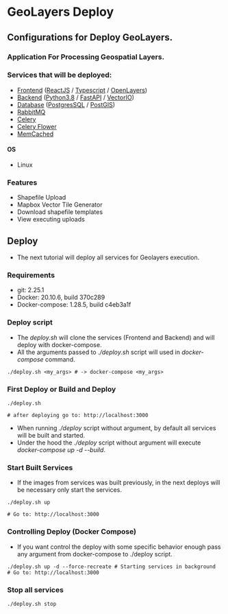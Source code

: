 
# GeoLayers Deploy

## Configurations for Deploy GeoLayers. 

### Application For Processing Geospatial Layers.

### Services that will be deployed:
- [Frontend](https://github.com/igor-rodrigues-ss/geolayers_fe) ([ReactJS](https://pt-br.reactjs.org/) / [Typescript](https://www.typescriptlang.org/) / [OpenLayers](https://openlayers.org/))
- [Backend](https://github.com/igor-rodrigues-ss/geolayers_be) ([Python3.8](https://www.python.org/) / [FastAPI](https://fastapi.tiangolo.com/) / [VectorIO](https://pypi.org/project/vectorio/))
- [Database](https://github.com/igor-rodrigues-ss/geolayers_be/blob/master/fixtures/db.sql) ([PostgresSQL](https://www.postgresql.org/) / [PostGIS](https://postgis.net/))
- [RabbitMQ](https://www.rabbitmq.com/)
- [Celery](https://docs.celeryproject.org/en/stable/userguide/workers.html)
- [Celery Flower](https://flower.readthedocs.io/en/latest/)
- [MemCached](https://memcached.org/)

#### OS
- Linux

### Features
- Shapefile Upload
- Mapbox Vector Tile Generator
- Download shapefile templates
- View executing uploads

## Deploy

- The next tutorial will deploy all services for Geolayers execution.

### Requirements
- git: 2.25.1
- Docker: 20.10.6, build 370c289
- Docker-compose: 1.28.5, build c4eb3a1f

### Deploy script
- The *deploy.sh* will clone the services (Frontend and Backend) and will deploy with docker-compose.
- All the arguments passed to *./deploy.sh* script will used in *docker-compose* command.
```shell
./deploy.sh <my_args> # -> docker-compose <my_args>
```

### First Deploy or Build and Deploy

```shell
./deploy.sh

# after deploying go to: http://localhost:3000
```
- When running *./deploy* script without argument, by default all services will be built and started.
- Under the hood the *./deploy* script without argument will execute *docker-compose up -d --build*. 

### Start Built Services

- If the images from services was built previously, in the next deploys will be necessary only start the services.

```shell
./deploy.sh up

# Go to: http://localhost:3000
```

### Controlling Deploy (Docker Compose)
- If you want control the deploy with some specific behavior enough pass any argument from docker-compose to ./deploy script.

```shell
./deploy.sh up -d --force-recreate # Starting services in background
# Go to: http://localhost:3000
```

### Stop all services

```shell
./deploy.sh stop
```